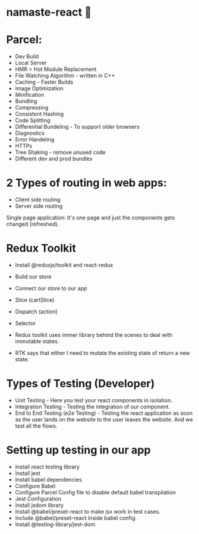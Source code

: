 # namaste-react 🚀

# Parcel:

- Dev Build
- Local Server
- HMR = Hot Module Replacement
- File Watching Algorithm - written in C++
- Caching - Faster Builds
- Image Optimization
- Minification
- Bundling
- Compressing
- Consistent Hashing
- Code Splitting
- Differential Bundeling - To support older browsers
- Diagnostics
- Error Handeling
- HTTPs
- Tree Shaking - remove unused code
- Different dev and prod bundles

# 2 Types of routing in web apps:

- Client side routing
- Server side routing

Single page application: It's one page and just the components gets changed (refreshed).

# Redux Toolkit

- Install @reduxjs/toolkit and react-redux
- Build our store
- Connect our store to our app
- Slice (cartSlice)
- Dispatch (action)
- Selector

- Redux toolkit uses immer library behind the scenes to deal with immutable states.
- RTK says that either I need to mutate the existing state of return a new state.

# Types of Testing (Developer)

- Unit Testing - Here you test your react components in isolation.
- Integration Testing - Testing the integration of our component.
- End to End Testing (e2e Testing) - Testing the react application as soon as the user lands on the website to the user leaves the website. And we test all the flows.

# Setting up testing in our app

- Install react testing library
- Install jest
- Install babel dependencies
- Configure Babel
- Configure Parcel Config file to disable default babel transpilation
- Jest Configuration
- Install jsdom library
- Install @babel/preset-react to make jsx work in test cases.
- Include @babel/preset-react inside babel config.
- Install @testing-library/jest-dom
